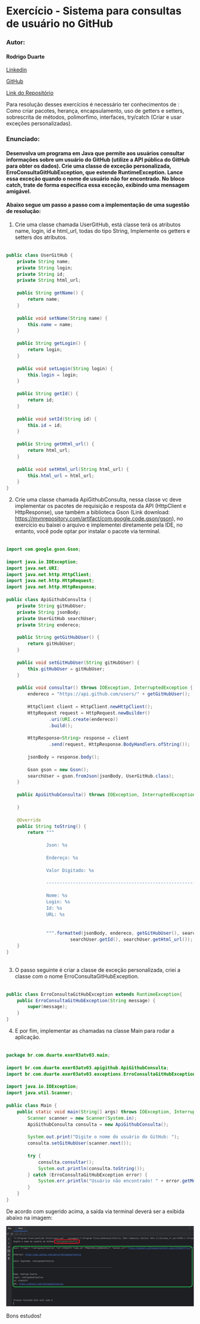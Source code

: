 # Exercício - Sistema para consultas de usuário no GitHub

### Autor:

#### Rodrigo Duarte

[Linkedin](https://www.linkedin.com/in/rodrigoduar-te/)

[GitHub](https://github.com/rodrigoduartesilva/)

[Link do Repositório](https://github.com/rodrigoduartesilva/consulta-api-github-java)

Para resolução desses exercícios é necessário ter conhecimentos de : Como criar pacotes, herança, encapsulamento,
uso de getters e setters, sobrescrita de métodos, polimorfimo, interfaces, try/catch (Criar e usar exceções personalizadas).

### Enunciado:

#### Desenvolva um programa em Java que permite aos usuários consultar informações sobre um usuário do GitHub (utilize a API pública do GitHub para obter os dados). Crie uma classe de exceção personalizada, ErroConsultaGitHubException, que estende RuntimeException. Lance essa exceção quando o nome de usuário não for encontrado. No bloco catch, trate de forma específica essa exceção, exibindo uma mensagem amigável.

#### Abaixo segue um passo a passo com a implementação de uma sugestão de resolução:

1. Crie uma classe chamada UserGitHub, está classe terá os atributos name, login, id e html_url, todas do tipo String,
Implemente os getters e setters dos atributos.

```Java

public class UserGitHub {
    private String name;
    private String login;
    private String id;
    private String html_url;

    public String getName() {
        return name;
    }

    public void setName(String name) {
        this.name = name;
    }

    public String getLogin() {
        return login;
    }

    public void setLogin(String login) {
        this.login = login;
    }

    public String getId() {
        return id;
    }

    public void setId(String id) {
        this.id = id;
    }

    public String getHtml_url() {
        return html_url;
    }

    public void setHtml_url(String html_url) {
        this.html_url = html_url;
    }
}

```

2. Crie uma classe chamada ApiGithubConsulta, nessa classe vc deve implementar os pacotes de requisição e resposta da API
(HttpClient e HttpResponse), use também a biblioteca Gson (Link download: https://mvnrepository.com/artifact/com.google.code.gson/gson),
no exercício eu baixei o arquivo e implementei diretamente pela IDE, no entanto, você pode optar por instalar o pacote via terminal.

```Java

import com.google.gson.Gson;

import java.io.IOException;
import java.net.URI;
import java.net.http.HttpClient;
import java.net.http.HttpRequest;
import java.net.http.HttpResponse;

public class ApiGithubConsulta {
    private String gitHubUser;
    private String jsonBody;
    private UserGitHub searchUser;
    private String endereco;

    public String getGitHubUser() {
        return gitHubUser;
    }

    public void setGitHubUser(String gitHubUser) {
        this.gitHubUser = gitHubUser;
    }

    public void consultar() throws IOException, InterruptedException {
        endereco = "https://api.github.com/users/" + getGitHubUser();

        HttpClient client = HttpClient.newHttpClient();
        HttpRequest request = HttpRequest.newBuilder()
                .uri(URI.create(endereco))
                .build();

        HttpResponse<String> response = client
                .send(request, HttpResponse.BodyHandlers.ofString());

        jsonBody = response.body();

        Gson gson = new Gson();
        searchUser = gson.fromJson(jsonBody, UserGitHub.class);
    }

    public ApiGithubConsulta() throws IOException, InterruptedException {

    }

    @Override
    public String toString() {
        return """
               
               Json: %s
               
               Endereço: %s
               
               Valor Digitado: %s
               
               -----------------------------------------------------------------------------------
               
               Nome: %s
               Login: %s
               Id: %s
               URL: %s
            
                
               """.formatted(jsonBody, endereco, getGitHubUser(), searchUser.getName(), searchUser.getLogin(),
                        searchUser.getId(), searchUser.getHtml_url());
    }
}



```

3. O passo seguinte é criar a classe de exceção personalizada, criei a classe com o nome ErroConsultaGitHubException.

```Java

public class ErroConsultaGitHubException extends RuntimeException{
    public ErroConsultaGitHubException(String message) {
        super(message);
    }
}

```

4. E por fim, implementar as chamadas na classe Main para rodar a aplicação.

```Java

package br.com.duarte.exer03atv03.main;

import br.com.duarte.exer03atv03.apigithub.ApiGithubConsulta;
import br.com.duarte.exer03atv03.exceptions.ErroConsultaGitHubException;

import java.io.IOException;
import java.util.Scanner;

public class Main {
    public static void main(String[] args) throws IOException, InterruptedException {
        Scanner scanner = new Scanner(System.in);
        ApiGithubConsulta consulta = new ApiGithubConsulta();

        System.out.print("Digite o nome do usuário do GitHub: ");
        consulta.setGitHubUser(scanner.next());

        try {
            consulta.consultar();
            System.out.println(consulta.toString());
        } catch (ErroConsultaGitHubException error) {
            System.err.println("Usuário não encontrado! " + error.getMessage());
        }
    }
}

```

De acordo com sugerido acima, a saída via terminal deverá ser a exibida abaixo na imagem:

![Saída no terminal](saidaterminal.jpg)

Bons estudos!